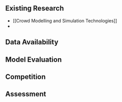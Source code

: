 ## Existing Research

- [[Crowd Modelling and Simulation Technologies]]
- 
## Data Availability

## Model Evaluation

## Competition

## Assessment
